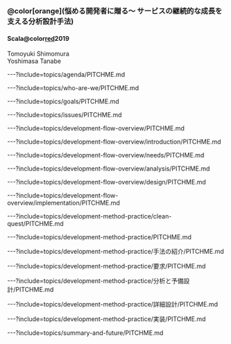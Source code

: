 ### @color[orange](悩める開発者に贈る〜 サービスの継続的な成長を支える分析設計手法)

#### Scala@color[red](Matsuri)2019

Tomoyuki Shimomura  
Yoshimasa Tanabe  

---?include=topics/agenda/PITCHME.md

---?include=topics/who-are-we/PITCHME.md

<!-- 理想とする開発チームの状態とは？ -->
---?include=topics/goals/PITCHME.md

<!-- 開発に取り巻く課題と懸念 -->
---?include=topics/issues/PITCHME.md

<!-- 開発フローについて -->
---?include=topics/development-flow-overview/PITCHME.md

---?include=topics/development-flow-overview/introduction/PITCHME.md

---?include=topics/development-flow-overview/needs/PITCHME.md

---?include=topics/development-flow-overview/analysis/PITCHME.md

---?include=topics/development-flow-overview/design/PITCHME.md

---?include=topics/development-flow-overview/implementation/PITCHME.md


<!-- 開発フローにおける実践的なアプローチ -->
<!-- お題 -->
---?include=topics/development-method-practice/clean-quest/PITCHME.md

---?include=topics/development-method-practice/PITCHME.md

---?include=topics/development-method-practice/手法の紹介/PITCHME.md

---?include=topics/development-method-practice/要求/PITCHME.md

---?include=topics/development-method-practice/分析と予備設計/PITCHME.md

---?include=topics/development-method-practice/詳細設計/PITCHME.md

---?include=topics/development-method-practice/実装/PITCHME.md

<!-- まとめと展望 -->
---?include=topics/summary-and-future/PITCHME.md
